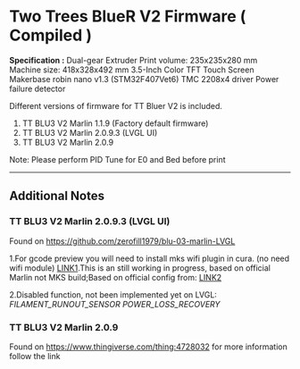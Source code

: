 # Two Trees BlueR V2 Firmware ( Compiled )

**Specification :**
    Dual-gear Extruder
    Print volume: 235x235x280 mm
    Machine size: 418x328x492 mm
    3.5-Inch Color TFT Touch Screen 
    Makerbase robin nano v1.3 (STM32F407Vet6)
    TMC 2208x4 driver
    Power failure detector


Different versions of firmware for TT Bluer V2 is included.
1. TT BLU3 V2 Marlin 1.1.9 (Factory default firmware)
2. TT BLU3 V2 Marlin 2.0.9.3 (LVGL UI) 
3. TT BLU3 V2 Marlin 2.0.9 

Note: Please perform PID Tune for E0 and Bed before print

---

## Additional Notes

### TT BLU3 V2 Marlin 2.0.9.3 (LVGL UI) 
   Found on https://github.com/zerofill1979/blu-03-marlin-LVGL
   
   1.For gcode preview you will need to install mks wifi plugin in cura. (no need wifi module) [LINK1](https://marketplace.ultimaker.com/app/cura/plugins/Jeredian/MKSWifiPlugin).This is an still working in progress, based on official Marlin not MKS build;Based on official config from: [LINK2](https://github.com/MarlinFirmware/Configurations/tree/import-2.0.x/config/examples/Two%20Trees/BlueR)
                            
   2.Disabled function, not been implemented yet on LVGL: *FILAMENT_RUNOUT_SENSOR* *POWER_LOSS_RECOVERY*
   

### TT BLU3 V2 Marlin 2.0.9 
   Found on https://www.thingiverse.com/thing:4728032 for more information follow the link
   
  
                            
